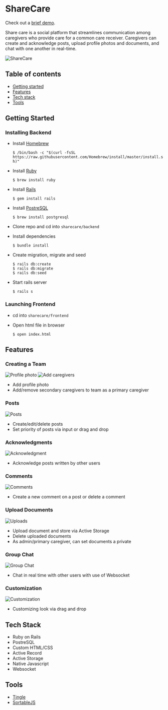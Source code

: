 # ShareCare

Check out a [brief demo](https://www.youtube.com/watch?v=smRN9G-rqIE&t).

Share care is a social platform that streamlines communication among caregivers who provide care for a common care receiver. Caregivers can create and acknowledge posts, upload profile photos and documents, and chat with one another in real-time. 

![ShareCare](https://i.ibb.co/j3znnY0/Screen-Shot-2020-09-27-at-12-04-54-PM.png)

## Table of contents
* [Getting started](#getting-started)
* [Features](#features)
* [Tech stack](#tech-stack)
* [Tools](#tools)

<a name="getting-started"/>

## Getting Started
### Installing Backend
* Install [Homebrew](https://brew.sh/) 

  `$ /bin/bash -c "$(curl -fsSL https://raw.githubusercontent.com/Homebrew/install/master/install.sh)"`
* Install [Ruby](https://www.ruby-lang.org/en/) 

  `$ brew install ruby` 
* Install [Rails](https://rubyonrails.org/) 

  `$ gem install rails`
* Install [PostreSQL](https://www.postgresql.org/) 

  `$ brew install postgresql`
* Clone repo and cd into `sharecare/backend`
* Install dependencies

  `$ bundle install`
* Create migration, migrate and seed

    ```
    $ rails db:create
    $ rails db:migrate
    $ rails db:seed   
* Start rails server

  `$ rails s`  
  
### Launching Frontend
* cd into `sharecare/frontend`
* Open html file in browser

  `$ open index.html`  
 
<a name="features"/>

## Features

### Creating a Team
![Profile photo](https://media4.giphy.com/media/xYOoliohWEyInPa2e4/giphy.gif)
![Add caregivers](https://media1.giphy.com/media/u9us2NoEO78IXGF7wF/giphy.gif)

* Add profile photo
* Add/remove secondary caregivers to team as a primary caregiver


### Posts
![Posts](https://media4.giphy.com/media/RseUIesZMILXFLCIuK/giphy.gif)

* Create/edit/delete posts
* Set priority of posts via input or drag and drop


### Acknowledgments
![Acknowledgment](https://media0.giphy.com/media/6S2RHAlUFxlaSHmCjo/giphy.gif)

* Acknowledge posts written by other users


### Comments
![Comments](https://media3.giphy.com/media/aPjHknwlHlCbiNEddC/giphy.gif)

* Create a new comment on a post or delete a comment

### Upload Documents
![Uploads](https://media4.giphy.com/media/YTmtxTx43cgdXomBts/giphy.gif)

* Upload document and store via Active Storage
* Delete uploaded documents
* As admin/primary caregiver, can set documents a private


### Group Chat
![Group Chat](https://media1.giphy.com/media/pKjUiZHLAZ4dDNpZsV/giphy.gif)

* Chat in real time with other users with use of Websocket

### Customization
![Customization](https://media0.giphy.com/media/BGvjA9RCMqyRbjcoB7/giphy.gif)

* Customizing look via drag and drop

<a name="tech-stack"/>

## Tech Stack
* Ruby on Rails
* PostreSQL
* Custom HTML/CSS
* Active Record
* Active Storage
* Native Javascript
* Websocket

<a name="tools"/>

## Tools
* [Tingle](https://tingle.robinparisi.com)
* [SortableJS](https://github.com/SortableJS/sortablejs)
